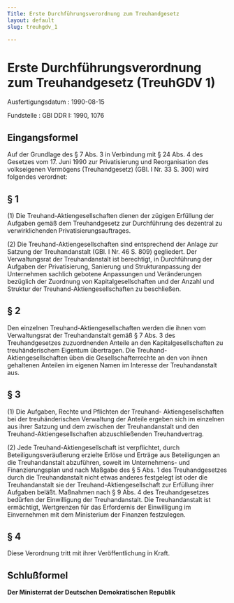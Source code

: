 ```yaml
---
Title: Erste Durchführungsverordnung zum Treuhandgesetz
layout: default
slug: treuhgdv_1

---
```


# Erste Durchführungsverordnung zum Treuhandgesetz (TreuhGDV 1)

Ausfertigungsdatum
:   1990-08-15

Fundstelle
:   GBl DDR I: 1990, 1076



## Eingangsformel

Auf der Grundlage des § 7 Abs. 3 in Verbindung mit § 24 Abs. 4 des
Gesetzes vom 17. Juni 1990 zur Privatisierung und Reorganisation des
volkseigenen Vermögens (Treuhandgesetz) (GBl. I Nr. 33 S. 300) wird
folgendes verordnet:


## § 1

(1) Die Treuhand-Aktiengesellschaften dienen der zügigen Erfüllung der
Aufgaben gemäß dem Treuhandgesetz zur Durchführung des dezentral zu
verwirklichenden Privatisierungsauftrages.

(2) Die Treuhand-Aktiengesellschaften sind entsprechend der Anlage zur
Satzung der Treuhandanstalt (GBl. I Nr. 46 S. 809) gegliedert. Der
Verwaltungsrat der Treuhandanstalt ist berechtigt, in Durchführung der
Aufgaben der Privatisierung, Sanierung und Strukturanpassung der
Unternehmen sachlich gebotene Anpassungen und Veränderungen bezüglich
der Zuordnung von Kapitalgesellschaften und der Anzahl und Struktur
der Treuhand-Aktiengesellschaften zu beschließen.


## § 2

Den einzelnen Treuhand-Aktiengesellschaften werden die ihnen vom
Verwaltungsrat der Treuhandanstalt gemäß § 7 Abs. 3 des
Treuhandgesetzes zuzuordnenden Anteile an den Kapitalgesellschaften zu
treuhänderischem Eigentum übertragen. Die Treuhand-
Aktiengesellschaften üben die Gesellschafterrechte an den von ihnen
gehaltenen Anteilen im eigenen Namen im Interesse der Treuhandanstalt
aus.


## § 3

(1) Die Aufgaben, Rechte und Pflichten der Treuhand-
Aktiengesellschaften bei der treuhänderischen Verwaltung der Anteile
ergeben sich im einzelnen aus ihrer Satzung und dem zwischen der
Treuhandanstalt und den Treuhand-Aktiengesellschaften abzuschließenden
Treuhandvertrag.

(2) Jede Treuhand-Aktiengesellschaft ist verpflichtet, durch
Beteiligungsveräußerung erzielte Erlöse und Erträge aus Beteiligungen
an die Treuhandanstalt abzuführen, soweit im Unternehmens- und
Finanzierungsplan und nach Maßgabe des § 5 Abs. 1 des Treuhandgesetzes
durch die Treuhandanstalt nicht etwas anderes festgelegt ist oder die
Treuhandanstalt sie der Treuhand-Aktiengesellschaft zur Erfüllung
ihrer Aufgaben beläßt. Maßnahmen nach § 9 Abs. 4 des Treuhandgesetzes
bedürfen der Einwilligung der Treuhandanstalt. Die Treuhandanstalt ist
ermächtigt, Wertgrenzen für das Erfordernis der Einwilligung im
Einvernehmen mit dem Ministerium der Finanzen festzulegen.


## § 4

Diese Verordnung tritt mit ihrer Veröffentlichung in Kraft.


## Schlußformel

**Der Ministerrat der Deutschen Demokratischen Republik**

